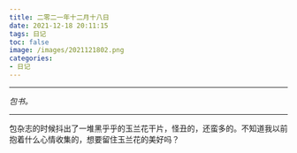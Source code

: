 ```yaml
---
title: 二零二一年十二月十八日
date: 2021-12-18 20:11:15
tags: 日记
toc: false
image: /images/2021121802.png
categories:
- 日记
---
```




------

*包书。*

------

包杂志的时候抖出了一堆黑乎乎的玉兰花干片，怪丑的，还蛮多的。不知道我以前抱着什么心情收集的，想要留住玉兰花的美好吗？

